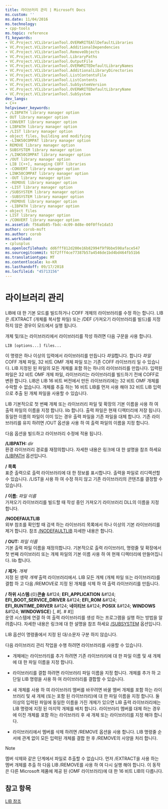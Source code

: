```yaml
---
title: 라이브러리 관리 | Microsoft Docs
ms.custom: ''
ms.date: 11/04/2016
ms.technology:
- cpp-tools
ms.topic: reference
f1_keywords:
- VC.Project.VCLibrarianTool.OVERWRITEAllDefaultLibraries
- VC.Project.VCLibrarianTool.AdditionalDependencies
- VC.Project.VCLibrarianTool.RemoveObjects
- VC.Project.VCLibrarianTool.LibraryPaths
- VC.Project.VCLibrarianTool.OutputFile
- VC.Project.VCLibrarianTool.OVERWRITEDefaultLibraryNames
- VC.Project.VCLibrarianTool.AdditionalLibraryDirectories
- VC.Project.VCLibrarianTool.ListContentsFile
- VC.Project.VCLibrarianTool.ListContents
- VC.Project.VCLibrarianTool.SubSystemVersion
- VC.Project.VCLibrarianTool.OVERWRITEDefaultLibraryName
- VC.Project.VCLibrarianTool.SubSystem
dev_langs:
- C++
helpviewer_keywords:
- /LIBPATH library manager option
- OUT library manager option
- CONVERT library manager option
- LIBPATH library manager option
- /LIST library manager option
- object files, building and modifying
- -LINK50COMPAT library manager option
- REMOVE library manager option
- SUBSYSTEM library manager option
- /LINK50COMPAT library manager option
- /OUT library manager option
- LIB [C++], managing COFF libraries
- -CONVERT library manager option
- LINK50COMPAT library manager option
- -OUT library manager option
- -REMOVE library manager option
- -LIST library manager option
- /SUBSYSTEM library manager option
- -SUBSYSTEM library manager option
- /REMOVE library manager option
- -LIBPATH library manager option
- object files
- LIST library manager option
- /CONVERT library manager option
ms.assetid: f56a8b85-fbdc-4c09-8d8e-00f0ffe1da53
author: corob-msft
ms.author: corob
ms.workload:
- cplusplus
ms.openlocfilehash: dd6fff812d200e16b82994f9f9bbe598aface547
ms.sourcegitcommit: 92f2fff4ce77387b57a4546de1bd4bd464fb51b6
ms.translationtype: MT
ms.contentlocale: ko-KR
ms.lasthandoff: 09/17/2018
ms.locfileid: "45713156"
---
```

# <a name="managing-a-library"></a>라이브러리 관리

LIB에 대 한 기본 모드를 빌드하거나 COFF 개체의 라이브러리를 수정 하는 합니다. LIB은 /EXTRACT (개체를 복사할 파일) 또는 /DEF (가져오기 라이브러리를 빌드)를 지정 하지 않은 경우이 모드에서 실행 됩니다.

개체 및/또는 라이브러리에서 라이브러리를 작성 하려면 다음 구문을 사용 합니다.

```
LIB [options...] files...
```

이 명령은 하나 이상의 입력에서 라이브러리를 만듭니다 *파일*합니다. 합니다 *파일* COFF 개체 파일, 32 비트 OMF 개체 파일 또는 기존 COFF 라이브러리 일 수 있습니다. LIB 지정된 된 파일의 모든 개체를 포함 하는 하나의 라이브러리를 만듭니다. 입력된 파일은 32 비트 OMF 개체 파일, 라이브러리는 라이브러리를 빌드하기 전에 COFF로 변환 합니다. LIB은 LIB 16 비트 버전에서 만든 라이브러리에는 32 비트 OMF 개체를 수락할 수 없습니다. 개체를 추출 하는 16 비트 LIB를 먼저 사용 해야 32 비트 LIB 입력으로 추출 된 개체 파일을 사용할 수 있습니다.

LIB 기본적으로 첫 번째 개체 또는 라이브러리 파일 및 확장의 기본 이름을 사용 하 여 출력 파일의 이름을 지정 합니다. lib 합니다. 출력 파일은 현재 디렉터리에 저장 됩니다. 동일한 이름의 파일이 이미 있는 경우 출력 파일을 기존 파일을 대체 합니다. 기존 라이브러리를 유지 하려면 /OUT 옵션을 사용 하 여 출력 파일의 이름을 지정 합니다.

다음 옵션을 빌드하고 라이브러리 수정에 적용 됩니다.

**/LIBPATH:** *dir*<br/>
환경 라이브러리 경로를 재정의합니다. 자세한 내용은 링크에 대 한 설명을 참조 하세요 [/LIBPATH](../../build/reference/libpath-additional-libpath.md) 옵션입니다.

**/ 목록**<br/>
표준 출력으로 출력 라이브러리에 대 한 정보를 표시합니다. 출력을 파일로 리디렉션할 수 있습니다. /LIST을 사용 하 여 수정 하지 않고 기존 라이브러리의 콘텐츠를 결정할 수 있습니다.

**/ 이름:** *파일 이름*<br/>
가져오기 라이브러리를 빌드할 때 작성 중인 가져오기 라이브러리 DLL의 이름을 지정 합니다.

**/NODEFAULTLIB**<br/>
외부 참조를 확인할 때 검색 하는 라이브러리 목록에서 하나 이상의 기본 라이브러리를 제거 합니다. 참조 [/NODEFAULTLIB](../../build/reference/nodefaultlib-ignore-libraries.md) 자세한 내용은 합니다.

**/ OUT:** *파일 이름*<br/>
기본 출력 파일 이름을 재정의합니다. 기본적으로 출력 라이브러리, 명령줄 및 확장에서 첫 번째 라이브러리 또는 개체 파일의 기본 이름 사용 하 여 현재 디렉터리에 만들어집니다. lib 합니다.

**/ 제거:** *개체*<br/>
지정 된 생략 *개체* 출력 라이브러리에서. LIB 모든 개체 (개체 파일 또는 라이브러리)를 결합 하 고 다음 /REMOVE로 지정 된 개체를 삭제 하 여 출력 라이브러리를 만듭니다.

**/ 하위 시스템:**{0}**콘솔** &AMP;#124; **EFI_APPLICATION** &AMP;#124; **EFI_BOOT_SERVICE_DRIVER** &AMP;#124; **EFI_ROM** &AMP;#124; **EFI_RUNTIME_DRIVER** &AMP;#124; **네이티브** &AMP;#124; **POSIX** &AMP;#124; **WINDOWS** &AMP;#124; **WINDOWSCE**} [, #[. # #]]<br/>
운영 시스템에 연결 하 여 출력 라이브러리를 생성 하는 프로그램을 실행 하는 방법을 알려줍니다. 자세한 내용은 링크에 대 한 설명을 참조 하세요 [/SUBSYSTEM](../../build/reference/subsystem-specify-subsystem.md) 옵션입니다.

LIB 옵션이 명령줄에서 지정 된 대/소문자 구분 하지 않습니다.

다음 라이브러리 관리 작업을 수행 하려면 라이브러리를 사용할 수 있습니다.

- 개체에는 라이브러리를 추가 하려면 기존 라이브러리에 대 한 파일 이름 및 새 개체에 대 한 파일 이름을 지정 합니다.

- 라이브러리를 결합 하려면 라이브러리 파일 이름을 지정 합니다. 개체를 추가 하 고 단일 LIB 명령을 사용 하 여 라이브러리를 결합할 수 있습니다.

- 새 개체를 사용 하 여 라이브러리 멤버를 바꾸려면 바꿀 멤버 개체를 포함 하는 라이브러리 및 새 개체 (또는 포함 된 라이브러리)에 대 한 파일 이름을 지정 합니다. 둘 이상의 입력된 파일에 동일한 이름을 가진 개체가 있으면 LIB 출력 라이브러리에는 LIB 명령에 지정 된 마지막 개체를 배치 합니다. 라이브러리 멤버를 대체 하는 경우에 이전 개체를 포함 하는 라이브러리 후 새 개체 또는 라이브러리를 지정 해야 합니다.

- 라이브러리에서 멤버를 삭제 하려면 /REMOVE 옵션을 사용 합니다. LIB 명령줄 순서에 관계 없이 모든 입력된 개체를 결합 한 후 /REMOVE의 사양을 처리 합니다.

> [!NOTE]
>  멤버 삭제와 같은 단계에서 파일로 추출할 수 없습니다. 먼저 /EXTRACT을 사용 하는 멤버 개체를 추출 하 다음 LIB /REMOVE를 사용 하 여 다시 실행 해야 합니다. 이 동작은 다른 Microsoft 제품에 제공 된 (OMF 라이브러리)에 대 한 16 비트 LIB의 다릅니다.

## <a name="see-also"></a>참고 항목

[LIB 참조](../../build/reference/lib-reference.md)